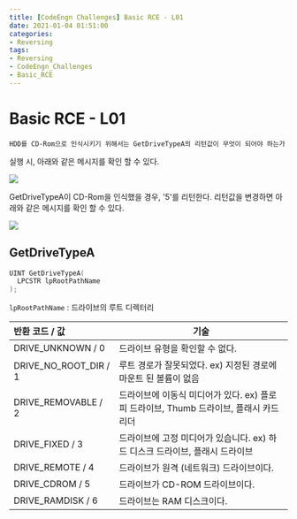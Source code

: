 ```yaml
---
title: [CodeEngn Challenges] Basic RCE - L01
date: 2021-01-04 01:51:00
categories:
- Reversing
tags:
- Reversing
- CodeEngn_Challenges
- Basic_RCE
---
```




# Basic RCE - L01

``` 
HDD를 CD-Rom으로 인식시키기 위해서는 GetDriveTypeA의 리턴값이 무엇이 되어야 하는가
```



실행 시, 아래와 같은 메시지를 확인 할 수 있다. 

![](\post_img\post1_1.png)



GetDriveTypeA이 CD-Rom을 인식했을 경우, '5'를 리턴한다. 리턴값을 변경하면 아래와 같은 메시지를 확인 할 수 있다. 

![](\post_img\post1_4.png)



## GetDriveTypeA

``` c++
UINT GetDriveTypeA(
  LPCSTR lpRootPathName
);
```

`lpRootPathName` : 드라이브의 루트 디렉터리



| 반환 코드 / 값 | 기술 |
| :------------- | ---- |
| DRIVE_UNKNOWN / 0 | 드라이브 유형을 확인할 수 없다. |
| DRIVE_NO_ROOT_DIR / 1 | 루트 경로가 잘못되었다. ex) 지정된 경로에 마운트 된 볼륨이 없음 |
| DRIVE_REMOVABLE / 2 | 드라이브에 이동식 미디어가 있다. ex) 플로피 드라이브, Thumb 드라이브, 플래시 카드 리더 |
| DRIVE_FIXED / 3 | 드라이브에 고정 미디어가 있습니다. ex) 하드 디스크 드라이브, 플래시 드라이브 |
| DRIVE_REMOTE / 4 | 드라이브가 원격 (네트워크) 드라이브이다. |
| DRIVE_CDROM / 5 | 드라이브가 CD-ROM 드라이브이다. |
| DRIVE_RAMDISK / 6 | 드라이브는 RAM 디스크이다. |

